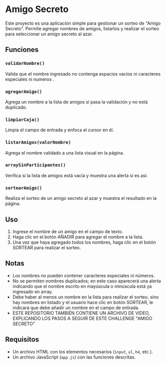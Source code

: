 # Amigo Secreto

Este proyecto es una aplicación simple para gestionar un sorteo de "Amigo Secreto". Permite agregar nombres de amigos, listarlos y realizar el sorteo para seleccionar un amigo secreto al azar.

## Funciones

### `validarNombre()`
Valida que el nombre ingresado no contenga espacios vacíos ni caracteres especiales ni numeros .

### `agregarAmigo()`
Agrega un nombre a la lista de amigos si pasa la validación y no está duplicado.

### `limpiarCaja()`
Limpia el campo de entrada y enfoca el cursor en él.

### `listarAmigos(valorNombre)`
Agrega el nombre validado a una lista visual en la página.

### `arraySinParticipantes()`
Verifica si la lista de amigos está vacía y muestra una alerta si es así.

### `sortearAmigo()`
Realiza el sorteo de un amigo secreto al azar y muestra el resultado en la página.

## Uso

1. Ingrese el nombre de un amigo en el campo de texto.
2. Haga clic en el botón AÑADIR  para agregar el nombre a la lista.
3. Una vez que haya agregado todos los nombres, haga clic en el botón  SORTEAR para realizar el sorteo.

## Notas

- Los nombres no pueden contener caracteres especiales ni números.
- No se permiten nombres duplicados; en este caso aparecerá una alerta indicando que el nombre escrito en mayúscula o minúscula está ya ingresado en array.
- Debe haber al menos un nombre en la lista para realizar el sorteo, sino hay nombres en listado y el usuario hace clic en botón SORTEAR, le indicará que debe añadir un nombre en el campo de entrada.
- ESTE REPOSITORIO TAMBIÉN CONTIENE UN ARCHIVO DE VIDEO, EXPLICANDO LOS PASOS A SEGUIR DE ESTE CHALLENGE "AMIGO SECRETO"

## Requisitos

- Un archivo HTML con los elementos necesarios (`input`, `ul`, `h4`, etc.).
- Un archivo JavaScript (`app.js`) con las funciones descritas.
